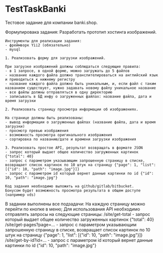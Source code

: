 # TestTaskBanki
Тестовое задание для компании banki.shop.

Формулировака задания:
    Разработать прототип хостинга изображений.

    Инструменты для реализации задания:
    - фреймворк Yii2 (обязательно)
    - mysql

    1. Реализовать форму для загрузки изображений.

    При загрузке изображений должны соблюдаться следующие правила:
    - в 1 запросе, в одной форме, можно загружать до 5 файлов
    - название каждого файла должно транслителироваться на английский язык и приводиться к нижнему регистру
    - название каждого файла должно быть уникальным, и, если файл с таким названием существует, нужно задавать новому файлу уникальное название
    - все файлы должны отправляться в одну директорию
    - записывать в БД инфу о загруженных файлах: название файла, дата и время загрузки

    2. Реализовать страницу просмотра информации об изображениях.

    На странице должны быть реализованы:
    - вывод информации о загруженных файлах (название файла, дата и время загрузки)
    - просмотр превью изображения
    - возможность просмотра оригинального изображения
    - сортировка по названию/дате и времени загрузки изображения

    3. Реализовать простое API, результат возвращать в формате JSON
    - запрос который выдает общее количество загруженных картинок {"total": 40}
    - запрос с параметром указывающим запрошенную страницу в списке, возвращает список картинок по 10 штук на страницу {"page": 1, "list": [{"id": 10, "path": "image.jpg"}]}
    - запрос c параметром id который вернет данные картинки по id {"id": 10, "path": "image.jpg"}

    Код задания необходимо выложить на github/gitlab/bitbucket.
    Бонусом будет возможность просмотра результата в общем доступе (например vds)
    
В задании выполнены все подзадачи:
        На каждую страницу можно перейти по кнопке в меню;
        Для использования API необходимо отправлять запросы на следующие страницы:
            /site/get-total - запрос который выдает общее количество загруженных картинок {"total": 40}
            /site/get-pages?page=... - запрос с параметром указывающим запрошенную страницу в списке, возвращает список картинок по 10 штук на страницу {"page": 1, "list": [{"id": 10, "path": "image.jpg"}]}
            /site/get-by-id?id=... - запрос c параметром id который вернет данные картинки по id {"id": 10, "path": "image.jpg"}
